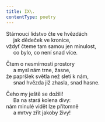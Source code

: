 ```yaml
---
title: IX\.
contentType: poetry
---
```


<section>

Stárnoucí lidstvo čte ve hvězdách  
     jak dědeček ve kronice,  
vždyť čteme tam samou jen minulost,  
     co bylo, co není snad více.

</section>

<section>

Čtem o nesmírnosti prostory  
     a mysl nám trne, žasne,  
že papršlek světla než sletí k nám,  
     snad hvězda již zhasla, snad hasne.

</section>

<section>

Čeho my ještě se dožili!  
     Ba na stará kolena divy:  
nám minulé vidět lze přítomně  
     a mrtvy zřít jakoby živy!

</section>
